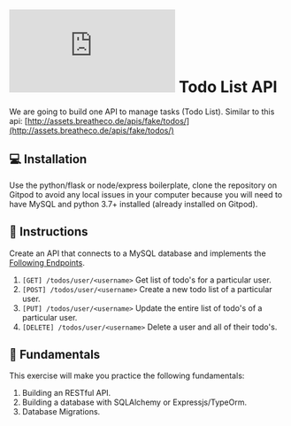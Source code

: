 # ![alt text](https://assets.breatheco.de/apis/img/images.php?blob&random&cat=icon&tags=breathecode,32) Todo List API

We are going to build one API to manage tasks (Todo List). Similar to this api: [http://assets.breatheco.de/apis/fake/todos/](http://assets.breatheco.de/apis/fake/todos/)

## 💻 Installation

Use the python/flask or node/express boilerplate, clone the repository on Gitpod to avoid any local issues in your computer because you will need to have MySQL and python 3.7+ installed (already installed on Gitpod).

## 📝 Instructions

Create an API that connects to a MySQL database and implements the [Following Endpoints](http://assets.breatheco.de/apis/fake/todos/).

1. `[GET] /todos/user/<username>` Get list of todo's for a particular user.
2. `[POST] /todos/user/<username>` Create a new todo list of a particular user.
3. `[PUT] /todos/user/<username>` Update the entire list of todo's of a particular user.
4. `[DELETE] /todos/user/<username>` Delete a user and all of their todo's.

## 📖 Fundamentals

This exercise will make you practice the following fundamentals:

1. Building an RESTful API.
2. Building a database with SQLAlchemy or Expressjs/TypeOrm.
3. Database Migrations.
